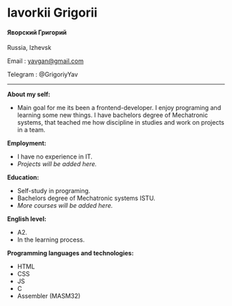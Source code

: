 # Iavorkii Grigorii   
#### Яворский Григорий
Russia, Izhevsk

Email : yavgan@gmail.com

Telegram : @GrigoriyYav

-----------------------------

**About my self:**

 - Main goal for me its been a frontend-developer. I enjoy programing and learning some new things. I have bachelors degree of Mechatronic systems, that teached me how discipline in studies and work on projects in a team.

**Employment:**

 - I have no experience in IT.
 - *Projects will be added here.*
 
**Education:**

 - Self-study in programing.
 - Bachelors degree of Mechatronic systems ISTU.
 - *More courses will be added here.*

**English level:**

- A2.
- In the learning process.

**Programming languages and technologies:**

- HTML
- CSS
- JS
- C
- Assembler (MASM32)




